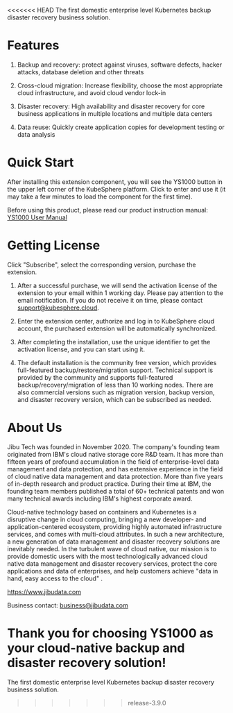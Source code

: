 <<<<<<< HEAD
The first domestic enterprise level Kubernetes backup disaster recovery business solution.

# Features
1. Backup and recovery: protect against viruses, software defects, hacker attacks, database deletion and other threats

1. Cross-cloud migration: Increase flexibility, choose the most appropriate cloud infrastructure, and avoid cloud vendor lock-in

1. Disaster recovery: High availability and disaster recovery for core business applications in multiple locations and multiple data centers

1. Data reuse: Quickly create application copies for development testing or data analysis

# Quick Start
After installing this extension component, you will see the YS1000 button in the upper left corner of the KubeSphere platform. Click to enter and use it (it may take a few minutes to load the component for the first time).

Before using this product, please read our product instruction manual: [YS1000 User Manual](https://ks-extension.pek3b.qingstor.com/extensions/ys1000/manual.pdf)

# Getting License
Click "Subscribe", select the corresponding version, purchase the extension.

1. After a successful purchase, we will send the activation license of the extension to your email within 1 working day. Please pay attention to the email notification. If you do not receive it on time, please contact support@kubesphere.cloud.

1. Enter the extension center, authorize and log in to KubeSphere cloud account, the purchased extension will be automatically synchronized.

1. After completing the installation, use the unique identifier to get the activation license, and you can start using it.

1. The default installation is the community free version, which provides full-featured backup/restore/migration support. Technical support is provided by the community and supports full-featured backup/recovery/migration of less than 10 working nodes. There are also commercial versions such as migration version, backup version, and disaster recovery version, which can be subscribed as needed.

# About Us
Jibu Tech was founded in November 2020. The company's founding team originated from IBM's cloud native storage core R&D team. It has more than fifteen years of profound accumulation in the field of enterprise-level data management and data protection, and has extensive experience in the field of cloud native data management and data protection. More than five years of in-depth research and product practice. During their time at IBM, the founding team members published a total of 60+ technical patents and won many technical awards including IBM's highest corporate award.

Cloud-native technology based on containers and Kubernetes is a disruptive change in cloud computing, bringing a new developer- and application-centered ecosystem, providing highly automated infrastructure services, and comes with multi-cloud attributes. In such a new architecture, a new generation of data management and disaster recovery solutions are inevitably needed. In the turbulent wave of cloud native, our mission is to provide domestic users with the most technologically advanced cloud native data management and disaster recovery services, protect the core applications and data of enterprises, and help customers achieve "data in hand, easy access to the cloud" .

https://www.jibudata.com

Business contact: business@jibudata.com

Thank you for choosing YS1000 as your cloud-native backup and disaster recovery solution!
=======
The first domestic enterprise level Kubernetes backup disaster recovery business solution.
>>>>>>> release-3.9.0
